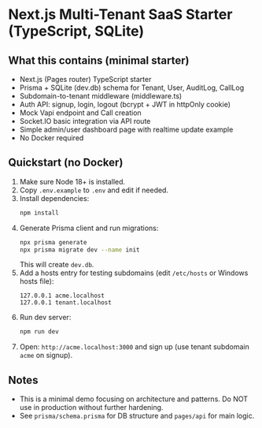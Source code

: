 # Next.js Multi-Tenant SaaS Starter (TypeScript, SQLite)

## What this contains (minimal starter)
- Next.js (Pages router) TypeScript starter
- Prisma + SQLite (dev.db) schema for Tenant, User, AuditLog, CallLog
- Subdomain-to-tenant middleware (middleware.ts)
- Auth API: signup, login, logout (bcrypt + JWT in httpOnly cookie)
- Mock Vapi endpoint and Call creation
- Socket.IO basic integration via API route
- Simple admin/user dashboard page with realtime update example
- No Docker required

## Quickstart (no Docker)
1. Make sure Node 18+ is installed.
2. Copy `.env.example` to `.env` and edit if needed.
3. Install dependencies:
   ```bash
   npm install
   ```
4. Generate Prisma client and run migrations:
   ```bash
   npx prisma generate
   npx prisma migrate dev --name init
   ```
   This will create `dev.db`.
5. Add a hosts entry for testing subdomains (edit `/etc/hosts` or Windows hosts file):
   ```
   127.0.0.1 acme.localhost
   127.0.0.1 tenant.localhost
   ```
6. Run dev server:
   ```bash
   npm run dev
   ```
7. Open: `http://acme.localhost:3000` and sign up (use tenant subdomain `acme` on signup).

## Notes
- This is a minimal demo focusing on architecture and patterns. Do NOT use in production without further hardening.
- See `prisma/schema.prisma` for DB structure and `pages/api` for main logic.
